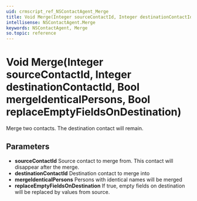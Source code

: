 ```yaml
---
uid: crmscript_ref_NSContactAgent_Merge
title: Void Merge(Integer sourceContactId, Integer destinationContactId, Bool mergeIdenticalPersons, Bool replaceEmptyFieldsOnDestination)
intellisense: NSContactAgent.Merge
keywords: NSContactAgent, Merge
so.topic: reference
---
```


# Void Merge(Integer sourceContactId, Integer destinationContactId, Bool mergeIdenticalPersons, Bool replaceEmptyFieldsOnDestination)

Merge two contacts. The destination contact will remain.

## Parameters

* **sourceContactId** Source contact to merge from. This contact will disappear after the merge.
* **destinationContactId** Destination contact to merge into
* **mergeIdenticalPersons** Persons with identical names will be merged
* **replaceEmptyFieldsOnDestination** If true, empty fields on destination will be replaced by values from source.
